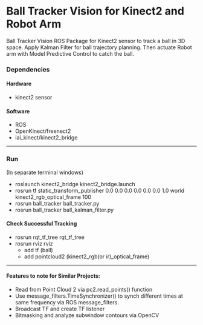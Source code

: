 # Ball Tracker Vision for Kinect2 and Robot Arm
Ball Tracker Vision ROS Package for Kinect2 sensor to track a ball in 3D space. Apply Kalman Filter for ball trajectory planning. Then actuate Robot arm with Model Predictive Control to catch the ball.


### Dependencies
#### Hardware
* kinect2 sensor

#### Software
* ROS
* OpenKinect/freenect2
* iai_kinect/kinect2_bridge

---

### Run
(In separate terminal windows)

* roslaunch kinect2_bridge kinect2_bridge.launch
* rosrun tf static_transform_publisher 0.0 0.0 0.0 0.0 0.0 0.0 1.0 world kinect2_rgb_optical_frame 100
* rosrun ball_tracker ball_tracker.py
* rosrun ball_tracker ball_kalman_filter.py

#### Check Successful Tracking
* rosrun rqt_tf_tree rqt_tf_tree
* rosrun rviz rviz
    * add tf (ball)
    * add pointcloud2 (kinect2_rgb(or ir)_optical_frame)

---

#### Features to note for Similar Projects:
* Read from Point Cloud 2 via pc2.read_points() function
* Use message_filters.TimeSynchronizer() to synch different times at same frequency via ROS message_filters.
* Broadcast TF and create TF listener
* Bitmasking and analyze subwindow contours via OpenCV
